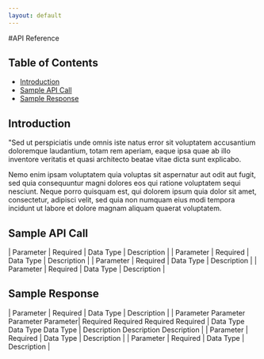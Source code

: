 ```yaml
---
layout: default
---
```


#API Reference

## Table of Contents

* [Introduction](#introduction)
* [Sample API Call](#sample-api-call)
* [Sample Response](#sample-response)


## Introduction

"Sed ut perspiciatis unde omnis iste natus error sit voluptatem accusantium doloremque laudantium, totam rem aperiam, eaque ipsa quae ab illo inventore veritatis et quasi architecto beatae vitae dicta sunt explicabo.

Nemo enim ipsam voluptatem quia voluptas sit aspernatur aut odit aut fugit, sed quia consequuntur magni dolores eos qui ratione voluptatem sequi nesciunt. Neque porro quisquam est, qui dolorem ipsum quia dolor sit amet, consectetur, adipisci velit, sed quia non numquam eius modi tempora incidunt ut labore et dolore magnam aliquam quaerat voluptatem.

## Sample API Call

| Parameter | Required | Data Type | Description |
| Parameter | Required | Data Type | Description |
| Parameter | Required | Data Type | Description |
| Parameter | Required | Data Type | Description |


## Sample Response

| Parameter | Required | Data Type | Description |
| Parameter Parameter Parameter Parameter| Required Required Required Required  | Data Type Data Type Data Type | Description Description Description |
| Parameter | Required | Data Type | Description |
| Parameter | Required | Data Type | Description |
